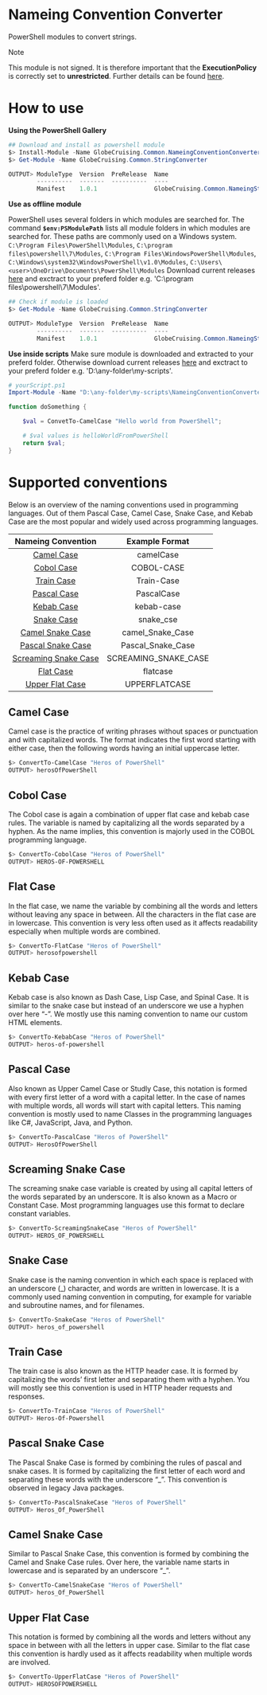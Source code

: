# Nameing Convention Converter

PowerShell modules to convert strings.

> [!NOTE]
> This module is not signed. It is therefore important that the
> **ExecutionPolicy** is correctly set to **unrestricted**.
> Further details can be found [here](https://learn.microsoft.com/en-us/powershell/module/microsoft.powershell.security/set-executionpolicy?view=powershell-7.4).

# How to use

**Using the PowerShell Gallery**

```PowerShell
## Download and install as powershell module
$> Install-Module -Name GlobeCruising.Common.NameingConventionConverter
$> Get-Module -Name GlobeCruising.Common.StringConverter

OUTPUT> ModuleType  Version  PreRelease  Name                                         ExportedCommands
        ----------  -------  ----------  ----                                         ----------------
        Manifest    1.0.1                GlobeCruising.Common.NameingStringConverter  {Add-Content, Clear-Cont...
```

**Use as offline module**

PowerShell uses several folders in which modules are searched for. The command **`$env:PSModulePath`** lists all module folders in which modules are searched for. These paths are commonly used on a Windows system. `C:\Program Files\PowerShell\Modules`, `C:\program files\powershell\7\Modules`, `C:\Program Files\WindowsPowerShell\Modules`, `C:\Windows\system32\WindowsPowerShell\v1.0\Modules`, `C:\Users\<user>\OneDrive\Documents\PowerShell\Modules`
Download current releases [here](https://github.com/mGloerfeld/nameing-convention-converter/releases) and exctract to your preferd folder e.g. 'C:\program files\powershell\7\Modules'.

```PowerShell
## Check if module is loaded
$> Get-Module -Name GlobeCruising.Common.StringConverter

OUTPUT> ModuleType  Version  PreRelease  Name                                         ExportedCommands
        ----------  -------  ----------  ----                                         ----------------
        Manifest    1.0.1                GlobeCruising.Common.NameingStringConverter  {Add-Content, Clear-Cont...
```

**Use inside scripts**
Make sure module is downloaded and extracted to your preferd folder. Otherwise download current releases [here](https://github.com/mGloerfeld/nameing-convention-converter/releases) and exctract to your preferd folder e.g. 'D:\any-folder\my-scripts'.

```PowerShell
# yourScript.ps1
Import-Module -Name "D:\any-folder\my-scripts\NameingConventionConverter" -Verbose

function doSomething {

    $val = ConvetTo-CamelCase "Hello world from PowerShell";

    # $val values is helloWorldFromPowerShell
    return $val;
}

```

# Supported conventions

Below is an overview of the naming conventions used in programming languages. Out of them Pascal Case, Camel Case, Snake Case, and Kebab Case are the most popular and widely used across programming languages.

|              Nameing Convention               |    Example Format    |
| :-------------------------------------------: | :------------------: |
|           [Camel Case](#camel-case)           |      camelCase       |
|           [Cobol Case](#Cobol-case)           |      COBOL-CASE      |
|           [Train Case](#train-case)           |      Train-Case      |
|          [Pascal Case](#pascal-case)          |      PascalCase      |
|           [Kebab Case](#kebab-case)           |      kebab-case      |
|           [Snake Case](#snake-case)           |      snake_cse       |
|     [Camel Snake Case](#camel-snake-case)     |   camel_Snake_Case   |
|    [Pascal Snake Case](#pascal-snake-case)    |  Pascal_Snake_Case   |
| [Screaming Snake Case](#screaming-snake-case) | SCREAMING_SNAKE_CASE |
|            [Flat Case](#flat-case)            |       flatcase       |
|      [Upper Flat Case](#upper-flat-case)      |    UPPERFLATCASE     |

## Camel Case

Camel case is the practice of writing phrases without spaces or punctuation and with capitalized words. The format indicates the first word starting with either case, then the following words having an initial uppercase letter.

```PowerShell
$> ConvertTo-CamelCase "Heros of PowerShell"
OUTPUT> herosOfPowerShell
```

## Cobol Case

The Cobol case is again a combination of upper flat case and kebab case rules. The variable is named by capitalizing all the words separated by a hyphen. As the name implies, this convention is majorly used in the COBOL programming language.

```PowerShell
$> ConvertTo-CobolCase "Heros of PowerShell"
OUTPUT> HEROS-OF-POWERSHELL
```

## Flat Case

In the flat case, we name the variable by combining all the words and letters without leaving any space in between. All the characters in the flat case are in lowercase. This convention is very less often used as it affects readability especially when multiple words are combined.

```PowerShell
$> ConvertTo-FlatCase "Heros of PowerShell"
OUTPUT> herosofpowershell
```

## Kebab Case

Kebab case is also known as Dash Case, Lisp Case, and Spinal Case. It is similar to the snake case but instead of an underscore we use a hyphen over here “-”. We mostly use this naming convention to name our custom HTML elements.

```PowerShell
$> ConvertTo-KebabCase "Heros of PowerShell"
OUTPUT> heros-of-powershell
```

## Pascal Case

Also known as Upper Camel Case or Studly Case, this notation is formed with every first letter of a word with a capital letter. In the case of names with multiple words, all words will start with capital letters. This naming convention is mostly used to name Classes in the programming languages like C#, JavaScript, Java, and Python.

```PowerShell
$> ConvertTo-PascalCase "Heros of PowerShell"
OUTPUT> HerosOfPowerShell
```

## Screaming Snake Case

The screaming snake case variable is created by using all capital letters of the words separated by an underscore. It is also known as a Macro or Constant Case. Most programming languages use this format to declare constant variables.

```PowerShell
$> ConvertTo-ScreamingSnakeCase "Heros of PowerShell"
OUTPUT> HEROS_OF_POWERSHELL
```

## Snake Case

Snake case is the naming convention in which each space is replaced with an underscore (\_) character, and words are written in lowercase. It is a commonly used naming convention in computing, for example for variable and subroutine names, and for filenames.

```PowerShell
$> ConvertTo-SnakeCase "Heros of PowerShell"
OUTPUT> heros_of_powershell
```

## Train Case

The train case is also known as the HTTP header case. It is formed by capitalizing the words’ first letter and separating them with a hyphen. You will mostly see this convention is used in HTTP header requests and responses.

```PowerShell
$> ConvertTo-TrainCase "Heros of PowerShell"
OUTPUT> Heros-Of-Powershell
```

## Pascal Snake Case

The Pascal Snake Case is formed by combining the rules of pascal and snake cases. It is formed by capitalizing the first letter of each word and separating these words with the underscore “\_”. This convention is observed in legacy Java packages.

```PowerShell
$> ConvertTo-PascalSnakeCase "Heros of PowerShell"
OUTPUT> Heros_Of_PowerShell
```

## Camel Snake Case

Similar to Pascal Snake Case, this convention is formed by combining the Camel and Snake Case rules. Over here, the variable name starts in lowercase and is separated by an underscore “\_”.

```PowerShell
$> ConvertTo-CamelSnakeCase "Heros of PowerShell"
OUTPUT> heros_Of_PowerShell
```

## Upper Flat Case

This notation is formed by combining all the words and letters without any space in between with all the letters in upper case. Similar to the flat case this convention is hardly used as it affects readability when multiple words are involved.

```PowerShell
$> ConvertTo-UpperFlatCase "Heros of PowerShell"
OUTPUT> HEROSOFPOWERSHELL
```

